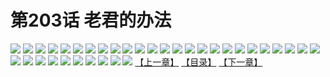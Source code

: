 # 第203话 老君的办法
![](https://s1.baozimh.com/scomic/sanyanxiaotianlu-samanhua/0/202-nc7q/1.jpg)
![](https://s1.baozimh.com/scomic/sanyanxiaotianlu-samanhua/0/202-nc7q/2.jpg)
![](https://s1.baozimh.com/scomic/sanyanxiaotianlu-samanhua/0/202-nc7q/3.jpg)
![](https://s1.baozimh.com/scomic/sanyanxiaotianlu-samanhua/0/202-nc7q/4.jpg)
![](https://s1.baozimh.com/scomic/sanyanxiaotianlu-samanhua/0/202-nc7q/5.jpg)
![](https://s1.baozimh.com/scomic/sanyanxiaotianlu-samanhua/0/202-nc7q/6.jpg)
![](https://s1.baozimh.com/scomic/sanyanxiaotianlu-samanhua/0/202-nc7q/7.jpg)
![](https://s1.baozimh.com/scomic/sanyanxiaotianlu-samanhua/0/202-nc7q/8.jpg)
![](https://s1.baozimh.com/scomic/sanyanxiaotianlu-samanhua/0/202-nc7q/9.jpg)
![](https://s1.baozimh.com/scomic/sanyanxiaotianlu-samanhua/0/202-nc7q/10.jpg)
![](https://s1.baozimh.com/scomic/sanyanxiaotianlu-samanhua/0/202-nc7q/11.jpg)
![](https://s1.baozimh.com/scomic/sanyanxiaotianlu-samanhua/0/202-nc7q/12.jpg)
![](https://s1.baozimh.com/scomic/sanyanxiaotianlu-samanhua/0/202-nc7q/13.jpg)
![](https://s1.baozimh.com/scomic/sanyanxiaotianlu-samanhua/0/202-nc7q/14.jpg)
![](https://s1.baozimh.com/scomic/sanyanxiaotianlu-samanhua/0/202-nc7q/15.jpg)
![](https://s1.baozimh.com/scomic/sanyanxiaotianlu-samanhua/0/202-nc7q/16.jpg)
![](https://s1.baozimh.com/scomic/sanyanxiaotianlu-samanhua/0/202-nc7q/17.jpg)
![](https://s1.baozimh.com/scomic/sanyanxiaotianlu-samanhua/0/202-nc7q/18.jpg)
![](https://s1.baozimh.com/scomic/sanyanxiaotianlu-samanhua/0/202-nc7q/19.jpg)
![](https://s1.baozimh.com/scomic/sanyanxiaotianlu-samanhua/0/202-nc7q/20.jpg)
![](https://s1.baozimh.com/scomic/sanyanxiaotianlu-samanhua/0/202-nc7q/21.jpg)
![](https://s1.baozimh.com/scomic/sanyanxiaotianlu-samanhua/0/202-nc7q/22.jpg)
![](https://s1.baozimh.com/scomic/sanyanxiaotianlu-samanhua/0/202-nc7q/23.jpg)
![](https://s1.baozimh.com/scomic/sanyanxiaotianlu-samanhua/0/202-nc7q/24.jpg)
![](https://s1.baozimh.com/scomic/sanyanxiaotianlu-samanhua/0/202-nc7q/25.jpg)
![](https://s1.baozimh.com/scomic/sanyanxiaotianlu-samanhua/0/202-nc7q/26.jpg)
![](https://s1.baozimh.com/scomic/sanyanxiaotianlu-samanhua/0/202-nc7q/27.jpg)
![](https://s1.baozimh.com/scomic/sanyanxiaotianlu-samanhua/0/202-nc7q/28.jpg)
![](https://s1.baozimh.com/scomic/sanyanxiaotianlu-samanhua/0/202-nc7q/29.jpg)
![](https://s1.baozimh.com/scomic/sanyanxiaotianlu-samanhua/0/202-nc7q/30.jpg)
![](https://s1.baozimh.com/scomic/sanyanxiaotianlu-samanhua/0/202-nc7q/31.jpg)
![](https://s1.baozimh.com/scomic/sanyanxiaotianlu-samanhua/0/202-nc7q/32.jpg)
![](https://s1.baozimh.com/scomic/sanyanxiaotianlu-samanhua/0/202-nc7q/33.jpg)
![](https://s1.baozimh.com/scomic/sanyanxiaotianlu-samanhua/0/202-nc7q/34.jpg)
![](https://s1.baozimh.com/scomic/sanyanxiaotianlu-samanhua/0/202-nc7q/35.jpg)
[【上一章】](./202.md)
[【目录】](./README.md)
[【下一章】](./204.md)
